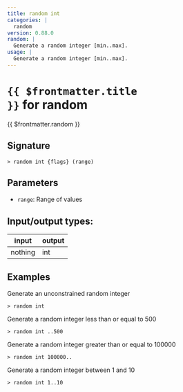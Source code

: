 ```yaml
---
title: random int
categories: |
  random
version: 0.88.0
random: |
  Generate a random integer [min..max].
usage: |
  Generate a random integer [min..max].
---
```

<!-- This file is automatically generated. Please edit the command in https://github.com/nushell/nushell instead. -->

# <code>{{ $frontmatter.title }}</code> for random

<div class='command-title'>{{ $frontmatter.random }}</div>

## Signature

```> random int {flags} (range)```

## Parameters

 -  `range`: Range of values


## Input/output types:

| input   | output |
| ------- | ------ |
| nothing | int    |

## Examples

Generate an unconstrained random integer
```nu
> random int

```

Generate a random integer less than or equal to 500
```nu
> random int ..500

```

Generate a random integer greater than or equal to 100000
```nu
> random int 100000..

```

Generate a random integer between 1 and 10
```nu
> random int 1..10

```
